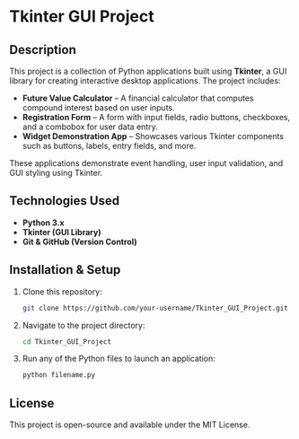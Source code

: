# Tkinter GUI Project

## Description
This project is a collection of Python applications built using **Tkinter**, a GUI library for creating interactive desktop applications. The project includes:

- **Future Value Calculator** – A financial calculator that computes compound interest based on user inputs.
- **Registration Form** – A form with input fields, radio buttons, checkboxes, and a combobox for user data entry.
- **Widget Demonstration App** – Showcases various Tkinter components such as buttons, labels, entry fields, and more.

These applications demonstrate event handling, user input validation, and GUI styling using Tkinter.

## Technologies Used
- **Python 3.x**
- **Tkinter (GUI Library)**
- **Git & GitHub (Version Control)**

## Installation & Setup
1. Clone this repository:
   ```bash
   git clone https://github.com/your-username/Tkinter_GUI_Project.git
2. Navigate to the project directory:
   ```bash
   cd Tkinter_GUI_Project
4. Run any of the Python files to launch an application:
   ```bash
   python filename.py

## License
This project is open-source and available under the MIT License.
